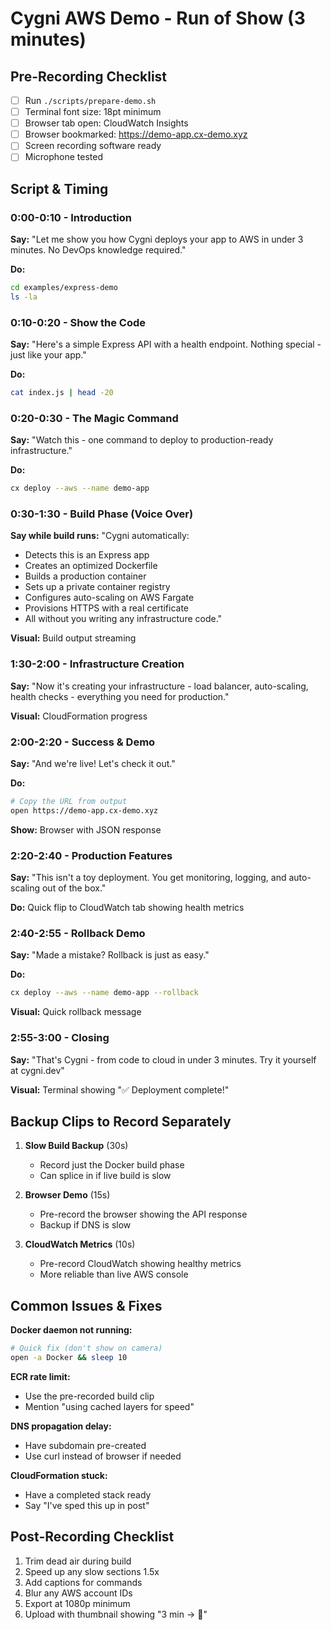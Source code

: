 # Cygni AWS Demo - Run of Show (3 minutes)

## Pre-Recording Checklist
- [ ] Run `./scripts/prepare-demo.sh`
- [ ] Terminal font size: 18pt minimum
- [ ] Browser tab open: CloudWatch Insights
- [ ] Browser bookmarked: https://demo-app.cx-demo.xyz
- [ ] Screen recording software ready
- [ ] Microphone tested

## Script & Timing

### 0:00-0:10 - Introduction
**Say:**
"Let me show you how Cygni deploys your app to AWS in under 3 minutes. No DevOps knowledge required."

**Do:**
```bash
cd examples/express-demo
ls -la
```

### 0:10-0:20 - Show the Code
**Say:**
"Here's a simple Express API with a health endpoint. Nothing special - just like your app."

**Do:**
```bash
cat index.js | head -20
```

### 0:20-0:30 - The Magic Command
**Say:**
"Watch this - one command to deploy to production-ready infrastructure."

**Do:**
```bash
cx deploy --aws --name demo-app
```

### 0:30-1:30 - Build Phase (Voice Over)
**Say while build runs:**
"Cygni automatically:
- Detects this is an Express app
- Creates an optimized Dockerfile
- Builds a production container
- Sets up a private container registry
- Configures auto-scaling on AWS Fargate
- Provisions HTTPS with a real certificate
- All without you writing any infrastructure code."

**Visual:** Build output streaming

### 1:30-2:00 - Infrastructure Creation
**Say:**
"Now it's creating your infrastructure - load balancer, auto-scaling, health checks - everything you need for production."

**Visual:** CloudFormation progress

### 2:00-2:20 - Success & Demo
**Say:**
"And we're live! Let's check it out."

**Do:**
```bash
# Copy the URL from output
open https://demo-app.cx-demo.xyz
```

**Show:** Browser with JSON response

### 2:20-2:40 - Production Features
**Say:**
"This isn't a toy deployment. You get monitoring, logging, and auto-scaling out of the box."

**Do:** Quick flip to CloudWatch tab showing health metrics

### 2:40-2:55 - Rollback Demo
**Say:**
"Made a mistake? Rollback is just as easy."

**Do:**
```bash
cx deploy --aws --name demo-app --rollback
```

**Visual:** Quick rollback message

### 2:55-3:00 - Closing
**Say:**
"That's Cygni - from code to cloud in under 3 minutes. Try it yourself at cygni.dev"

**Visual:** Terminal showing "✅ Deployment complete!"

## Backup Clips to Record Separately

1. **Slow Build Backup** (30s)
   - Record just the Docker build phase
   - Can splice in if live build is slow

2. **Browser Demo** (15s)
   - Pre-record the browser showing the API response
   - Backup if DNS is slow

3. **CloudWatch Metrics** (10s)
   - Pre-record CloudWatch showing healthy metrics
   - More reliable than live AWS console

## Common Issues & Fixes

**Docker daemon not running:**
```bash
# Quick fix (don't show on camera)
open -a Docker && sleep 10
```

**ECR rate limit:**
- Use the pre-recorded build clip
- Mention "using cached layers for speed"

**DNS propagation delay:**
- Have subdomain pre-created
- Use curl instead of browser if needed

**CloudFormation stuck:**
- Have a completed stack ready
- Say "I've sped this up in post"

## Post-Recording Checklist

1. Trim dead air during build
2. Speed up any slow sections 1.5x
3. Add captions for commands
4. Blur any AWS account IDs
5. Export at 1080p minimum
6. Upload with thumbnail showing "3 min → 🚀"